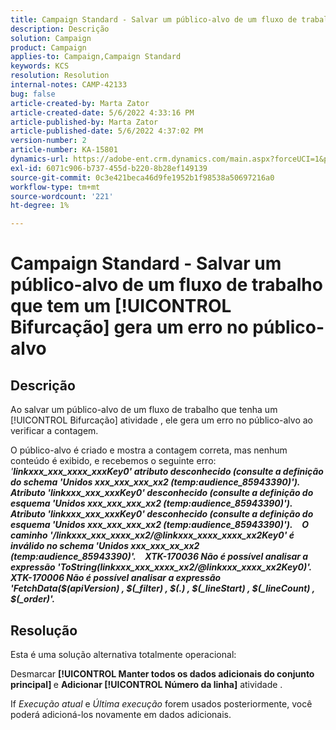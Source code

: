 ```yaml
---
title: Campaign Standard - Salvar um público-alvo de um fluxo de trabalho que tem um [!UICONTROL Bifurcação] gera um erro no público-alvo
description: Descrição
solution: Campaign
product: Campaign
applies-to: Campaign,Campaign Standard
keywords: KCS
resolution: Resolution
internal-notes: CAMP-42133
bug: false
article-created-by: Marta Zator
article-created-date: 5/6/2022 4:33:16 PM
article-published-by: Marta Zator
article-published-date: 5/6/2022 4:37:02 PM
version-number: 2
article-number: KA-15801
dynamics-url: https://adobe-ent.crm.dynamics.com/main.aspx?forceUCI=1&pagetype=entityrecord&etn=knowledgearticle&id=286a3538-5acd-ec11-a7b5-6045bd00dbbc
exl-id: 6071c906-b737-455d-b220-8b28ef149139
source-git-commit: 0c3e421beca46d9fe1952b1f98538a50697216a0
workflow-type: tm+mt
source-wordcount: '221'
ht-degree: 1%

---
```


# Campaign Standard - Salvar um público-alvo de um fluxo de trabalho que tem um [!UICONTROL Bifurcação] gera um erro no público-alvo

## Descrição


Ao salvar um público-alvo de um fluxo de trabalho que tenha um [!UICONTROL Bifurcação] atividade , ele gera um erro no público-alvo ao verificar a contagem.

O público-alvo é criado e mostra a contagem correta, mas nenhum conteúdo é exibido, e recebemos o seguinte erro:
 
*&#39;<b>linkxxx_xxx_xxxx_xxxKey0&#39; atributo desconhecido (consulte a definição do schema &#39;Unidos xxx_xxx_xxx_xx2 (temp:audience_85943390)&#39;). Atributo &#39;linkxxx_xxx_xxxKey0&#39; desconhecido (consulte a definição do esquema &#39;Unidos xxx_xxx_xxx_xx2 (temp:audience_85943390)&#39;). Atributo &#39;linkxxx_xxx_xxxKey0&#39; desconhecido (consulte a definição do esquema &#39;Unidos xxx_xxx_xxx_xx2 (temp:audience_85943390)&#39;).</b>*
 <b>__</b> 
<b>*O caminho &#39;/linkxxx_xxx_xxxx_xx2/@linkxxx_xxxx_xxxx_xx2Key0&#39; é inválido no schema &#39;Unidos xxx_xxx_xx_xx2 (temp:audience_85943390)&#39;.</b>*
 <b>__</b> 
<b>*XTK-170036 Não é possível analisar a expressão &#39;ToString(linkxxx_xxx_xxxx_xx2/@linkxxx_xxxx_xx2Key0)&#39;. XTK-170006 Não é possível analisar a expressão &#39;FetchData($(apiVersion) , $(_filter) , $(.) , $(_lineStart) , $(_lineCount) , $(_order)&#39;.</b>*


## Resolução


Esta é uma solução alternativa totalmente operacional:

Desmarcar <b>[!UICONTROL Manter todos os dados adicionais do conjunto principal] </b>e <b>Adicionar [!UICONTROL Número da linha]</b> atividade .

If *Execução atual* e *Última execução* forem usados posteriormente, você poderá adicioná-los novamente em dados adicionais.
